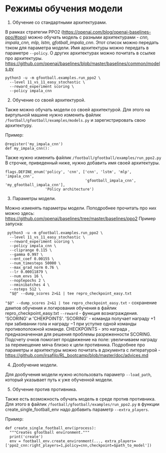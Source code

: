 # Режимы обучения модели

1) Обучение со стандартными архитектурами.

В рамках стратегии PPO2 (https://openai.com/blog/openai-baselines-ppo/#ppo)
можно обучать модель с разными архитектурами - *cnn, impala_cnn, mlp, lstm, gfotball_impala_cnn*.
Этот список можно передать тэком для параметра модели. Имя архитектуры можно передать в параметре ```--policy```.
О других архитектурах можно почитать в ссылке про архитектуры.
https://github.com/openai/baselines/blob/master/baselines/common/models.py
```
python3 -u -m gfootball.examples.run_ppo2 \
  --level 11_vs_11_easy_stochastic \
  --reward_experiment scoring \
  --policy impala_cnn
```
2) Обучение со своей архитектурой.

Также можно обучать модели со своей архитектурой. Для этого на виртульной машине нужно изменить файлик
```/football/gfootball/examples/models.py``` и зарегистрировать свою архитектуру.

Пример:
```
@register('my_impala_cnn')
def my_impala_cnn():
```
Также нужно изменить файлик ```/football/gfootball/examples/run_ppo2.py```
В строчке, приведенный ниже, нужно добавить имя своей архитектуры.
```
flags.DEFINE_enum('policy', 'cnn', ['cnn', 'lstm', 'mlp', 'impala_cnn',
                                    'gfootball_impala_cnn', 'my_gfootball_impala_cnn'],
                  'Policy architecture')

```
3) Параметры модели.

Можно изменять параметры модели. Поподробнее прочитать про них можно здесь:
https://github.com/openai/baselines/tree/master/baselines/ppo2
Пример запуска:
```
 python3 -u -m gfootball.examples.run_ppo2 \
  --level 11_vs_11_easy_stochastic \
  --reward_experiment scoring \
  --policy impala_cnn \
  --cliprange 0.115 \
  --gamma 0.997 \
  --ent_coef 0.00155 \
  --num_timesteps 50000 \
  --max_grad_norm 0.76 \
  --lr 0.00011879 \
  --num_envs 16 \
  --noptepochs 2 \
  --nminibatches 4 \
  --nsteps 512 \
  "$@" --dump_scores 2>&1 | tee repro_checkpoint_easy.txt
  ```
  ```"$@" --dump_scores 2>&1 | tee repro_checkpoint_easy.txt``` - сохранение дампов обучения и логирования обучения в файлик 
  repro_checkpoint_easy.txt
  ```--reward``` - функция вознаграждения. 'SCORING' и 'CHEKPOINTS'.
  'SCORING' - команда получает награду +1 при забивании гола и награду −1 при уступке одной команды противоположной команде. 
  CHECKPOINTS - это награда , предназначенная для решения проблемы разреженности SCORING. Подсчету очков помогает продвижение
  на поле: увеличиваем награду за перемещение мяча близко к цели противника.
  Подробнее про параметры и архитектуры можно почитать в документа с литературой - https://github.com/irsafilo/RL_bootcamp/blob/master/doc/advices.md
  
4) Дообучение модели.

Для дообучения модели нужно использовать параметр ```--load_path```, который
указывает путь к уже обученной модели.

5) Обучение против противника.

Также есть возможность обучать модель в среде против противника.
Для этого в файлик ```/football/gfootball/examples/run_ppo2.py``` в функции create_single_football_env
надо добавить  параметр ```--extra_players```.

Пример:
```
def create_single_football_env(iprocess):
  """Creates gfootball environment."""
  print('create')
  env = football_env.create_environment(..., extra_players=['ppo2_cnn:right_players=1,policy=cnn,checkpoint=$path_to_model'])
```


 
